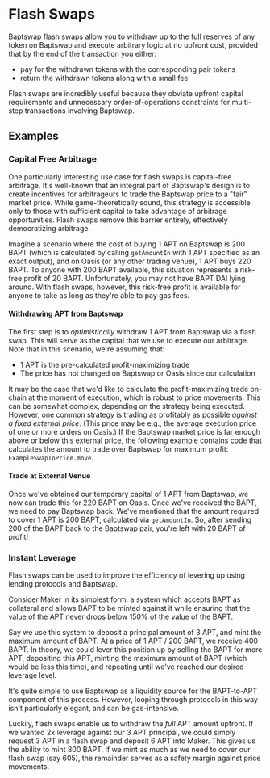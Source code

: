 # Flash Swaps

Baptswap flash swaps allow you to withdraw up to the full reserves of any token on Baptswap and execute arbitrary logic at no upfront cost, provided that by the end of the transaction you either:

* pay for the withdrawn tokens with the corresponding pair tokens
* return the withdrawn tokens along with a small fee

Flash swaps are incredibly useful because they obviate upfront capital requirements and unnecessary order-of-operations constraints for multi-step transactions involving Baptswap.

## Examples

### Capital Free Arbitrage[​](https://docs.uniswap.org/contracts/v2/concepts/core-concepts/flash-swaps#capital-free-arbitrage) <a href="#capital-free-arbitrage" id="capital-free-arbitrage"></a>

One particularly interesting use case for flash swaps is capital-free arbitrage. It's well-known that an integral part of Baptswap's design is to create incentives for arbitrageurs to trade the Baptswap price to a "fair" market price. While game-theoretically sound, this strategy is accessible only to those with sufficient capital to take advantage of arbitrage opportunities. Flash swaps remove this barrier entirely, effectively democratizing arbitrage.

Imagine a scenario where the cost of buying 1 APT on Baptswap is 200 BAPT (which is calculated by calling `getAmountIn` with 1 APT specified as an exact output), and on Oasis (or any other trading venue), 1 APT buys 220 BAPT. To anyone with 200 BAPT available, this situation represents a risk-free profit of 20 BAPT. Unfortunately, you may not have BAPT DAI lying around. With flash swaps, however, this risk-free profit is available for anyone to take as long as they're able to pay gas fees.

#### Withdrawing APT from Baptswap[​](https://docs.uniswap.org/contracts/v2/concepts/core-concepts/flash-swaps#withdrawing-eth-from-uniswap) <a href="#withdrawing-eth-from-uniswap" id="withdrawing-eth-from-uniswap"></a>

The first step is to _optimistically_ withdraw 1 APT from Baptswap via a flash swap. This will serve as the capital that we use to execute our arbitrage. Note that in this scenario, we're assuming that:

* 1 APT is the pre-calculated profit-maximizing trade
* The price has not changed on Baptswap or Oasis since our calculation

It may be the case that we'd like to calculate the profit-maximizing trade on-chain at the moment of execution, which is robust to price movements. This can be somewhat complex, depending on the strategy being executed. However, one common strategy is trading as profitably as possible _against a fixed external price_. (This price may be e.g., the average execution price of one or more orders on Oasis.) If the Baptswap market price is far enough above or below this external price, the following example contains code that calculates the amount to trade over Baptswap for maximum profit: `ExampleSwapToPrice.move`.

#### Trade at External Venue[​](https://docs.uniswap.org/contracts/v2/concepts/core-concepts/flash-swaps#trade-at-external-venue) <a href="#trade-at-external-venue" id="trade-at-external-venue"></a>

Once we've obtained our temporary capital of 1 APT from Baptswap, we now can trade this for 220 BAPT on Oasis. Once we've received the BAPT, we need to pay Baptswap back. We've mentioned that the amount required to cover 1 APT is 200 BAPT, calculated via `getAmountIn`. So, after sending 200 of the BAPT back to the Baptswap pair, you're left with 20 BAPT of profit!

### Instant Leverage[​](https://docs.uniswap.org/contracts/v2/concepts/core-concepts/flash-swaps#instant-leverage) <a href="#instant-leverage" id="instant-leverage"></a>

Flash swaps can be used to improve the efficiency of levering up using lending protocols and Baptswap.

Consider Maker in its simplest form: a system which accepts BAPT as collateral and allows BAPT to be minted against it while ensuring that the value of the APT never drops below 150% of the value of the BAPT.

Say we use this system to deposit a principal amount of 3 APT, and mint the maximum amount of BAPT. At a price of 1 APT / 200 BAPT, we receive 400 BAPT. In theory, we could lever this position up by selling the BAPT for more APT, depositing this APT, minting the maximum amount of BAPT (which would be less this time), and repeating until we've reached our desired leverage level.

It's quite simple to use Baptswap as a liquidity source for the BAPT-to-APT component of this process. However, looping through protocols in this way isn't particularly elegant, and can be gas-intensive.

Luckily, flash swaps enable us to withdraw the _full_ APT amount upfront. If we wanted 2x leverage against our 3 APT principal, we could simply request 3 APT in a flash swap and deposit 6 APT into Maker. This gives us the ability to mint 800 BAPT. If we mint as much as we need to cover our flash swap (say 605), the remainder serves as a safety margin against price movements.
